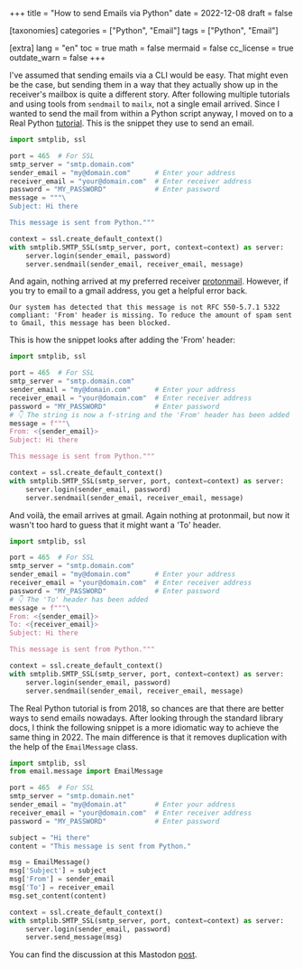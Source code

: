 +++
title = "How to send Emails via Python"
date = 2022-12-08
draft = false

[taxonomies]
categories = ["Python", "Email"]
tags = ["Python", "Email"]

[extra]
lang = "en"
toc = true
math = false
mermaid = false
cc_license = true
outdate_warn = false
+++

I've assumed that sending emails via a CLI would be easy.
That might even be the case, but sending them in a way that they actually show up in the receiver's mailbox is quite a different story.
After following multiple tutorials and using tools from `sendmail` to `mailx`, not a single email arrived.
Since I wanted to send the mail from within a Python script anyway, I moved on to a Real Python [tutorial](https://realpython.com/python-send-email/).
This is the snippet they use to send an email.

```python
import smtplib, ssl

port = 465  # For SSL
smtp_server = "smtp.domain.com"
sender_email = "my@domain.com"      # Enter your address
receiver_email = "your@domain.com"  # Enter receiver address
password = "MY_PASSWORD"            # Enter password
message = """\
Subject: Hi there

This message is sent from Python."""

context = ssl.create_default_context()
with smtplib.SMTP_SSL(smtp_server, port, context=context) as server:
    server.login(sender_email, password)
    server.sendmail(sender_email, receiver_email, message)
```

And again, nothing arrived at my preferred receiver [protonmail](https://proton.me/mail).
However, if you try to email to a gmail address, you get a helpful error back.

```
Our system has detected that this message is not RFC 550-5.7.1 5322
compliant: 'From' header is missing. To reduce the amount of spam sent
to Gmail, this message has been blocked.
```

This is how the snippet looks after adding the 'From' header:

```python
import smtplib, ssl

port = 465  # For SSL
smtp_server = "smtp.domain.com"
sender_email = "my@domain.com"      # Enter your address
receiver_email = "your@domain.com"  # Enter receiver address
password = "MY_PASSWORD"            # Enter password
# 👇 The string is now a f-string and the 'From' header has been added
message = f"""\
From: <{sender_email}>
Subject: Hi there

This message is sent from Python."""

context = ssl.create_default_context()
with smtplib.SMTP_SSL(smtp_server, port, context=context) as server:
    server.login(sender_email, password)
    server.sendmail(sender_email, receiver_email, message)
```

And voilà, the email arrives at gmail.
Again nothing at protonmail, but now it wasn't too hard to guess that it might want a 'To' header.

```python
import smtplib, ssl

port = 465  # For SSL
smtp_server = "smtp.domain.com"
sender_email = "my@domain.com"      # Enter your address
receiver_email = "your@domain.com"  # Enter receiver address
password = "MY_PASSWORD"            # Enter password
# 👇 The 'To' header has been added
message = f"""\
From: <{sender_email}>
To: <{receiver_email}>
Subject: Hi there

This message is sent from Python."""

context = ssl.create_default_context()
with smtplib.SMTP_SSL(smtp_server, port, context=context) as server:
    server.login(sender_email, password)
    server.sendmail(sender_email, receiver_email, message)
```

The Real Python tutorial is from 2018, so chances are that there are better ways to send emails nowadays.
After looking through the standard library docs, I think the following snippet is a more idiomatic way to achieve the same thing in 2022.
The main difference is that it removes duplication with the help of the `EmailMessage` class.

```python
import smtplib, ssl
from email.message import EmailMessage

port = 465  # For SSL
smtp_server = "smtp.domain.net"
sender_email = "my@domain.at"       # Enter your address
receiver_email = "your@domain.com"  # Enter receiver address
password = "MY_PASSWORD"            # Enter password

subject = "Hi there"
content = "This message is sent from Python."

msg = EmailMessage()
msg['Subject'] = subject
msg['From'] = sender_email
msg['To'] = receiver_email
msg.set_content(content)

context = ssl.create_default_context()
with smtplib.SMTP_SSL(smtp_server, port, context=context) as server:
    server.login(sender_email, password)
    server.send_message(msg)
```

You can find the discussion at this Mastodon [post](https://chaos.social/@ju/109489141171195265).
